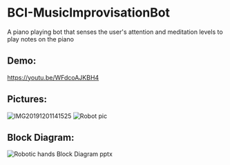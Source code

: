 # BCI-MusicImprovisationBot
A piano playing bot that senses the user's attention and meditation levels to play notes on the piano

## Demo:

https://youtu.be/WFdcoAJKBH4

## Pictures:

![IMG20191201141525](https://user-images.githubusercontent.com/77855667/154087219-42f30d9c-5717-4959-99bf-da21d55aa6eb.jpg)
![Robot pic](https://user-images.githubusercontent.com/77855667/154087257-37ea4f1e-6b8c-4f24-9b73-15607cde8396.jpg)

## Block Diagram:

![Robotic hands Block Diagram pptx](https://user-images.githubusercontent.com/77855667/154087325-356fe910-e1aa-41dc-a581-a2be257474ef.png)
